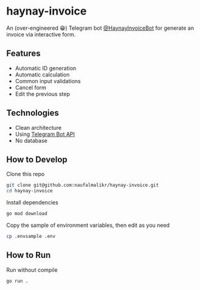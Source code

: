 # haynay-invoice

An (over-engineered 😁) Telegram bot [@HaynayInvoiceBot](http://t.me/HaynayInvoiceBot) for generate an invoice via interactive form.

## Features

- Automatic ID generation
- Automatic calculation
- Common input validations
- Cancel form
- Edit the previous step

## Technologies

- Clean architecture
- Using [Telegram Bot API](https://github.com/go-telegram-bot-api/telegram-bot-api)
- No database

## How to Develop

Clone this repo

```sh
git clone git@github.com:naufalmalikr/haynay-invoice.git
cd haynay-invoice
```

Install dependencies

```sh
go mod download
```

Copy the sample of environment variables, then edit as you need

```sh
cp .envsample .env
```

## How to Run

Run without compile

```sh
go run .
```
